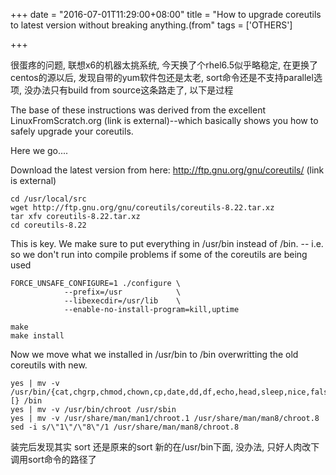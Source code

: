 +++
date = "2016-07-01T11:29:00+08:00"
title = "How to upgrade coreutils to latest version without breaking anything.(from"
tags = ['OTHERS']

+++

很蛋疼的问题, 联想x6的机器太挑系统, 今天换了个rhel6.5似乎略稳定, 在更换了centos的源以后, 发现自带的yum软件包还是太老, sort命令还是不支持parallel选项, 没办法只有build from source这条路走了, 以下是过程

The base of these instructions was derived from the excellent LinuxFromScratch.org (link is external)--which basically shows you how to safely upgrade your coreutils.

Here we go....

Download the latest version from here: http://ftp.gnu.org/gnu/coreutils/ (link is external)

```
cd /usr/local/src
wget http://ftp.gnu.org/gnu/coreutils/coreutils-8.22.tar.xz
tar xfv coreutils-8.22.tar.xz
cd coreutils-8.22
```
This is key. We make sure to put everything in /usr/bin instead of /bin. -- i.e. so we don't run into compile problems if some of the coreutils are being used

```
FORCE_UNSAFE_CONFIGURE=1 ./configure \
            --prefix=/usr            \
            --libexecdir=/usr/lib    \
            --enable-no-install-program=kill,uptime
 
make
make install
```
Now we move what we installed in /usr/bin to /bin overwritting the old coreutils with new.
```
yes | mv -v /usr/bin/{cat,chgrp,chmod,chown,cp,date,dd,df,echo,head,sleep,nice,false,ln,ls,mkdir,mknod,mv,pwd,rm,rmdir,stty,sync,true,uname,test,[} /bin
yes | mv -v /usr/bin/chroot /usr/sbin
yes | mv -v /usr/share/man/man1/chroot.1 /usr/share/man/man8/chroot.8
sed -i s/\"1\"/\"8\"/1 /usr/share/man/man8/chroot.8
```
装完后发现其实 sort 还是原来的sort 新的在/usr/bin下面, 没办法, 只好人肉改下调用sort命令的路径了